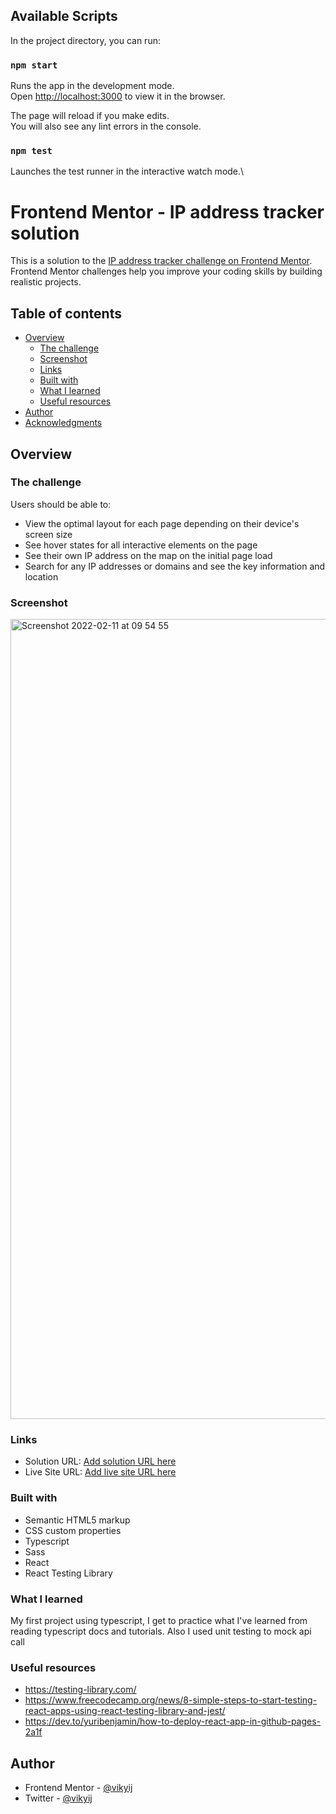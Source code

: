 
## Available Scripts

In the project directory, you can run:

### `npm start`

Runs the app in the development mode.\
Open [http://localhost:3000](http://localhost:3000) to view it in the browser.

The page will reload if you make edits.\
You will also see any lint errors in the console.

### `npm test`

Launches the test runner in the interactive watch mode.\

# Frontend Mentor - IP address tracker solution

This is a solution to the [IP address tracker challenge on Frontend Mentor](https://www.frontendmentor.io/challenges/ip-address-tracker-I8-0yYAH0). Frontend Mentor challenges help you improve your coding skills by building realistic projects. 

## Table of contents

- [Overview](#overview)
  - [The challenge](#the-challenge)
  - [Screenshot](#screenshot)
  - [Links](#links)
  - [Built with](#built-with)
  - [What I learned](#what-i-learned)
  - [Useful resources](#useful-resources)
- [Author](#author)
- [Acknowledgments](#acknowledgments)

## Overview

### The challenge

Users should be able to:

- View the optimal layout for each page depending on their device's screen size
- See hover states for all interactive elements on the page
- See their own IP address on the map on the initial page load
- Search for any IP addresses or domains and see the key information and location

### Screenshot
<img width="1280" alt="Screenshot 2022-02-11 at 09 54 55" src="https://user-images.githubusercontent.com/24552711/153562718-d0d28dbc-7ed3-4c50-8675-fec2ce845a84.png">


### Links

- Solution URL: [Add solution URL here](https://github.com/vikyij/ip-address-tracker)
- Live Site URL: [Add live site URL here](https://your-live-site-url.com)


### Built with

- Semantic HTML5 markup
- CSS custom properties
- Typescript
- Sass
- React
- React Testing Library


### What I learned

My first project using typescript, I get to practice what I've learned from reading typescript docs and tutorials.
Also I used unit testing to mock api call


### Useful resources

- https://testing-library.com/ 
- https://www.freecodecamp.org/news/8-simple-steps-to-start-testing-react-apps-using-react-testing-library-and-jest/ 
- https://dev.to/yuribenjamin/how-to-deploy-react-app-in-github-pages-2a1f


## Author

- Frontend Mentor - [@vikyij](https://www.frontendmentor.io/profile/vikyij)
- Twitter - [@vikyij](https://www.twitter.com/vikyij)




